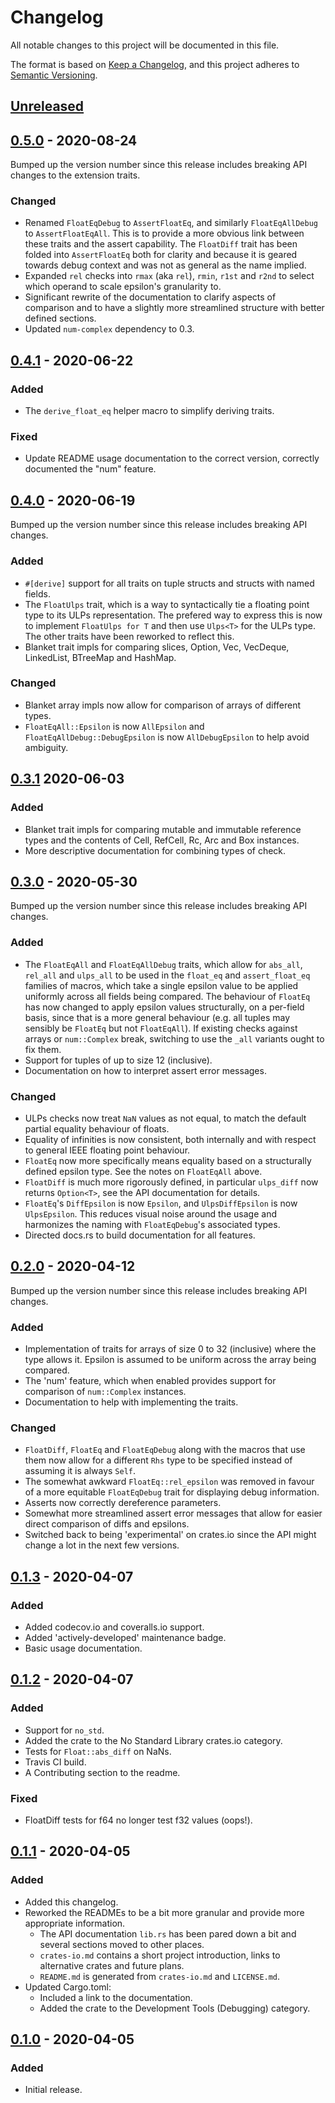 # Changelog
All notable changes to this project will be documented in this file.

The format is based on [Keep a Changelog](https://keepachangelog.com/en/1.0.0/),
and this project adheres to [Semantic Versioning](https://semver.org/spec/v2.0.0.html).

## [Unreleased]

## [0.5.0] - 2020-08-24
Bumped up the version number since this release includes breaking API changes
to the extension traits.

### Changed
- Renamed `FloatEqDebug` to `AssertFloatEq`, and similarly `FloatEqAllDebug` to 
  `AssertFloatEqAll`. This is to provide a more obvious link between these
  traits and the assert capability. The `FloatDiff` trait has been folded into
  `AssertFloatEq` both for clarity and because it is geared towards debug
  context and was not as general as the name implied.
- Expanded `rel` checks into `rmax` (aka `rel`), `rmin`, `r1st` and `r2nd` to
  select which operand to scale epsilon's granularity to.
- Significant rewrite of the documentation to clarify aspects of comparison and
  to have a slightly more streamlined structure with better defined sections.
- Updated `num-complex` dependency to 0.3.

## [0.4.1] - 2020-06-22

### Added
- The `derive_float_eq` helper macro to simplify deriving traits.

### Fixed
- Update README usage documentation to the correct version, correctly documented
  the "num" feature.

## [0.4.0] - 2020-06-19
Bumped up the version number since this release includes breaking API changes.

### Added
- `#[derive]` support for all traits on tuple structs and structs with named
  fields.
- The `FloatUlps` trait, which is a way to syntactically tie a floating point
  type to its ULPs representation. The prefered way to express this is now to
  implement `FloatUlps for T` and then use `Ulps<T>` for the ULPs type. The
  other traits have been reworked to reflect this.
- Blanket trait impls for comparing slices, Option, Vec, VecDeque, LinkedList,
  BTreeMap and HashMap.

### Changed
- Blanket array impls now allow for comparison of arrays of different types.
- `FloatEqAll::Epsilon` is now `AllEpsilon` and `FloatEqAllDebug::DebugEpsilon`
  is now `AllDebugEpsilon` to help avoid ambiguity.

## [0.3.1] 2020-06-03

### Added
- Blanket trait impls for comparing mutable and immutable reference types and
  the contents of Cell, RefCell, Rc, Arc and Box instances.
- More descriptive documentation for combining types of check.

## [0.3.0] - 2020-05-30
Bumped up the version number since this release includes breaking API changes.

### Added
- The `FloatEqAll` and `FloatEqAllDebug` traits, which allow for `abs_all`,
  `rel_all` and `ulps_all` to be used in the `float_eq` and `assert_float_eq`
  families of macros, which take a single epsilon value to be applied uniformly
  across all fields being compared. The behaviour of `FloatEq` has now changed
  to apply epsilon values structurally, on a per-field basis, since that is a
  more general behaviour (e.g. all tuples may sensibly be `FloatEq` but not
  `FloatEqAll`). If existing checks against arrays or `num::Complex` break, 
  switching to use the `_all` variants ought to fix them.
- Support for tuples of up to size 12 (inclusive).
- Documentation on how to interpret assert error messages.

### Changed
- ULPs checks now treat `NaN` values as not equal, to match the default partial
  equality behaviour of floats.
- Equality of infinities is now consistent, both internally and with respect to
  general IEEE floating point behaviour.
- `FloatEq` now more specifically means equality based on a structurally defined
  epsilon type. See the notes on `FloatEqAll` above.
- `FloatDiff` is much more rigorously defined, in particular `ulps_diff` now
  returns `Option<T>`, see the API documentation for details.
- `FloatEq`'s `DiffEpsilon` is now `Epsilon`, and `UlpsDiffEpsilon` is now
  `UlpsEpsilon`. This reduces visual noise around the usage and harmonizes the
  naming with `FloatEqDebug`'s associated types.
- Directed docs.rs to build documentation for all features.

## [0.2.0] - 2020-04-12
Bumped up the version number since this release includes breaking API changes.

### Added
- Implementation of traits for arrays of size 0 to 32 (inclusive) where the type
  allows it. Epsilon is assumed to be uniform across the array being compared.
- The 'num' feature, which when enabled provides support for comparison of
  `num::Complex` instances.
- Documentation to help with implementing the traits.

### Changed
- `FloatDiff`, `FloatEq` and `FloatEqDebug` along with the macros that use them 
  now allow for a different `Rhs` type to be specified instead of assuming it is
  always `Self`.
- The somewhat awkward `FloatEq::rel_epsilon` was removed in favour of a more 
  equitable `FloatEqDebug` trait for displaying debug information. 
- Asserts now correctly dereference parameters.
- Somewhat more streamlined assert error messages that allow for easier direct
  comparison of diffs and epsilons.
- Switched back to being 'experimental' on crates.io since the API might change
  a lot in the next few versions.

## [0.1.3] - 2020-04-07
### Added
- Added codecov.io and coveralls.io support.
- Added 'actively-developed' maintenance badge.
- Basic usage documentation.

## [0.1.2] - 2020-04-07
### Added
- Support for `no_std`.
- Added the crate to the No Standard Library crates.io category.
- Tests for `Float::abs_diff` on NaNs.
- Travis CI build.
- A Contributing section to the readme.

### Fixed
- FloatDiff tests for f64 no longer test f32 values (oops!).

## [0.1.1] - 2020-04-05
### Added
- Added this changelog.
- Reworked the READMEs to be a bit more granular and provide more appropriate 
  information.
    - The API documentation `lib.rs` has been pared down a bit and several 
      sections moved to other places.
    - `crates-io.md` contains a short project introduction, links to alternative
      crates and future plans.
    - `README.md` is generated from `crates-io.md` and `LICENSE.md`. 
- Updated Cargo.toml:
    - Included a link to the documentation.
    - Added the crate to the Development Tools (Debugging) category.

## [0.1.0] - 2020-04-05
### Added
- Initial release.

[Unreleased]: https://github.com/jtempest/float_eq-rs/compare/0.5.0...HEAD
[0.5.0]: https://github.com/jtempest/float_eq-rs/releases/tag/0.5.0
[0.4.1]: https://github.com/jtempest/float_eq-rs/releases/tag/0.4.1
[0.4.0]: https://github.com/jtempest/float_eq-rs/releases/tag/0.4.0
[0.3.1]: https://github.com/jtempest/float_eq-rs/releases/tag/0.3.1
[0.3.0]: https://github.com/jtempest/float_eq-rs/releases/tag/0.3.0
[0.2.0]: https://github.com/jtempest/float_eq-rs/releases/tag/0.2.0
[0.1.3]: https://github.com/jtempest/float_eq-rs/releases/tag/0.1.3
[0.1.2]: https://github.com/jtempest/float_eq-rs/releases/tag/0.1.2
[0.1.1]: https://github.com/jtempest/float_eq-rs/releases/tag/0.1.1
[0.1.0]: https://github.com/jtempest/float_eq-rs/releases/tag/0.1.0